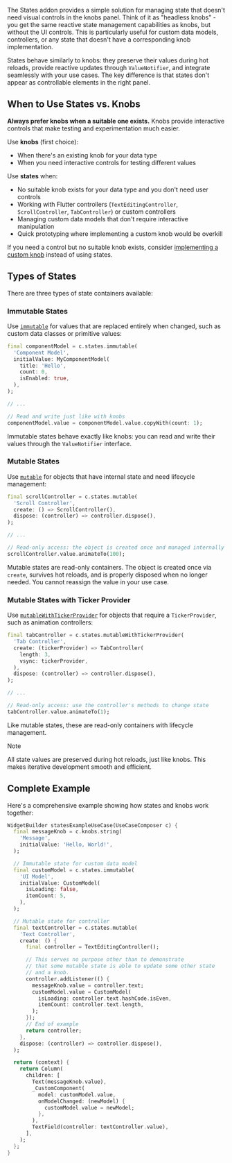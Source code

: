 The States addon provides a simple solution for managing state that doesn't need visual controls in the knobs panel. Think of it as "headless knobs" - you get the same reactive state management capabilities as knobs, but without the UI controls. This is particularly useful for custom data models, controllers, or any state that doesn't have a corresponding knob implementation.

States behave similarly to knobs: they preserve their values during hot reloads, provide reactive updates through `ValueNotifier`, and integrate seamlessly with your use cases. The key difference is that states don't appear as controllable elements in the right panel.

## When to Use States vs. Knobs

**Always prefer knobs when a suitable one exists.** Knobs provide interactive controls that make testing and experimentation much easier.

Use **knobs** (first choice):
- When there's an existing knob for your data type
- When you need interactive controls for testing different values

Use **states** when:
- No suitable knob exists for your data type and you don't need user controls
- Working with Flutter controllers (`TextEditingController`, `ScrollController`, `TabController`) or custom controllers
- Managing custom data models that don't require interactive manipulation
- Quick prototyping where implementing a custom knob would be overkill

If you need a control but no suitable knob exists, consider [implementing a custom knob](Knobs-topic.html) instead of using states.

## Types of States

There are three types of state containers available:

### Immutable States

Use [`immutable`](../werkbank/StatesComposer/immutable.html) for values that are replaced entirely when changed, such as custom data classes or primitive values:

```dart
final componentModel = c.states.immutable(
  'Component Model',
  initialValue: MyComponentModel(
    title: 'Hello',
    count: 0,
    isEnabled: true,
  ),
);

// ...

// Read and write just like with knobs
componentModel.value = componentModel.value.copyWith(count: 1);
```

Immutable states behave exactly like knobs: you can read and write their values through the `ValueNotifier` interface.

### Mutable States

Use [`mutable`](../werkbank/StatesComposer/mutable.html) for objects that have internal state and need lifecycle management:

```dart
final scrollController = c.states.mutable(
  'Scroll Controller', 
  create: () => ScrollController(),
  dispose: (controller) => controller.dispose(),
);

// ...

// Read-only access: the object is created once and managed internally
scrollController.value.animateTo(100);
```

Mutable states are read-only containers. The object is created once via `create`, survives hot reloads, and is properly disposed when no longer needed. You cannot reassign the value in your use case.

### Mutable States with Ticker Provider

Use [`mutableWithTickerProvider`](../werkbank/StatesComposer/mutableWithTickerProvider.html) for objects that require a `TickerProvider`, such as animation controllers:

```dart
final tabController = c.states.mutableWithTickerProvider(
  'Tab Controller',
  create: (tickerProvider) => TabController(
    length: 3,
    vsync: tickerProvider,
  ),
  dispose: (controller) => controller.dispose(),
);

// ...

// Read-only access: use the controller's methods to change state
tabController.value.animateTo(1);
```

Like mutable states, these are read-only containers with lifecycle management.

> [!NOTE]
> All state values are preserved during hot reloads, just like knobs. This makes iterative development smooth and efficient.

## Complete Example

Here's a comprehensive example showing how states and knobs work together:

```dart
WidgetBuilder statesExampleUseCase(UseCaseComposer c) {
  final messageKnob = c.knobs.string(
    'Message',
    initialValue: 'Hello, World!',
  );

  // Immutable state for custom data model
  final customModel = c.states.immutable(
    'UI Model',
    initialValue: CustomModel(
      isLoading: false,
      itemCount: 5,
    ),
  );

  // Mutable state for controller
  final textController = c.states.mutable(
    'Text Controller',
    create: () {
      final controller = TextEditingController();

      // This serves no purpose other than to demonstrate
      // that some mutable state is able to update some other state
      // and a knob.
      controller.addListener(() {
        messageKnob.value = controller.text;
        customModel.value = CustomModel(
          isLoading: controller.text.hashCode.isEven,
          itemCount: controller.text.length,
        );
      });
      // End of example
      return controller;
    },
    dispose: (controller) => controller.dispose(),
  );

  return (context) {
    return Column(
      children: [
        Text(messageKnob.value),
        _CustomComponent(
          model: customModel.value,
          onModelChanged: (newModel) {
            customModel.value = newModel;
          },
        ),
        TextField(controller: textController.value),
      ],
    );
  };
}
```
